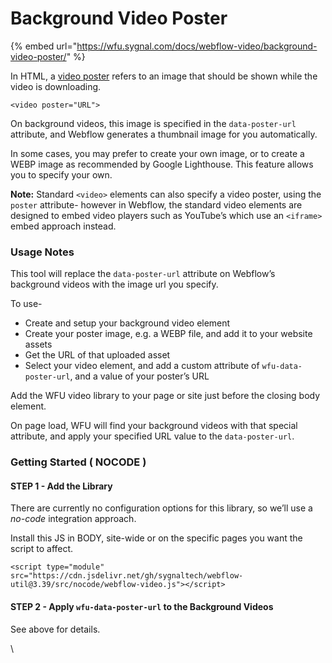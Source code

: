 # Background Video Poster

{% embed url="https://wfu.sygnal.com/docs/webflow-video/background-video-poster/" %}

In HTML, a [video poster](https://developer.mozilla.org/en-US/docs/Web/HTML/Element/video#attr-poster) refers to an image that should be shown while the video is downloading.

```
<video poster="URL">
```

On background videos, this image is specified in the `data-poster-url` attribute, and Webflow generates a thumbnail image for you automatically.

In some cases, you may prefer to create your own image, or to create a WEBP image as recommended by Google Lighthouse. This feature allows you to specify your own.

**Note:** Standard `<video>` elements can also specify a video poster, using the `poster` attribute- however in Webflow, the standard video elements are designed to embed video players such as YouTube’s which use an `<iframe>` embed approach instead.

### Usage Notes <a href="#usage-notes" id="usage-notes"></a>

This tool will replace the `data-poster-url` attribute on Webflow’s background videos with the image url you specify.

To use-

* Create and setup your background video element
* Create your poster image, e.g. a WEBP file, and add it to your website assets
* Get the URL of that uploaded asset
* Select your video element, and add a custom attribute of `wfu-data-poster-url`, and a value of your poster’s URL

Add the WFU video library to your page or site just before the closing body element.

On page load, WFU will find your background videos with that special attribute, and apply your specified URL value to the `data-poster-url`.

### Getting Started ( NOCODE ) <a href="#getting-started-nocode" id="getting-started-nocode"></a>

#### STEP 1 - Add the Library <a href="#step-1---add-the-library" id="step-1---add-the-library"></a>

There are currently no configuration options for this library, so we’ll use a _no-code_ integration approach.

Install this JS in BODY, site-wide or on the specific pages you want the script to affect.

```
<script type="module" src="https://cdn.jsdelivr.net/gh/sygnaltech/webflow-util@3.39/src/nocode/webflow-video.js"></script>
```

#### STEP 2 - Apply `wfu-data-poster-url` to the Background Videos <a href="#step-2---apply-wfu-data-poster-url-to-the-background-videos" id="step-2---apply-wfu-data-poster-url-to-the-background-videos"></a>

See above for details.

\
